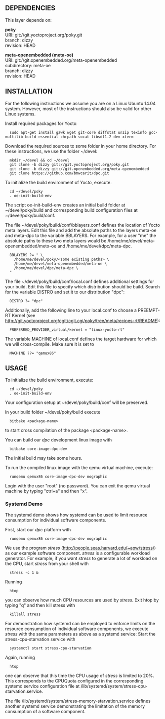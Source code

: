 ## DEPENDENCIES ##

  This layer depends on:

  **poky**  
  URI: git://git.yoctoproject.org/poky.git  
  branch: dizzy  
  revision: HEAD  

  **meta-openembedded (meta-oe)**  
  URI: git://git.openembedded.org/meta-openembedded  
  subdirectory: meta-oe  
  branch: dizzy  
  revision: HEAD  

## INSTALLATION ##

  For the following instructions we assume you are on a Linux Ubuntu 14.04 system.
  However, most of the instructions should also be valid for other Linux systems.

  Install required packages for Yocto:

  ```shell
    sudo apt-get install gawk wget git-core diffstat unzip texinfo gcc-multilib build-essential chrpath socat libsdl1.2-dev xterm
  ```

  Download the required sources to some folder in your home directory.
  For these instructions, we use the folder ~/devel:

  ```shell
    mkdir ~/devel && cd ~/devel
    git clone -b dizzy git://git.yoctoproject.org/poky.git
    git clone -b dizzy git://git.openembedded.org/meta-openembedded
    git clone https://github.com/bmwcarit/dpc.git
  ```

  To initialize the build environment of Yocto, execute:

  ```shell
    cd ~/devel/poky
    . oe-init-build-env
  ```

  The script oe-init-build-env creates an initial build folder at ~/devel/poky/build and corresponding build configuration files at ~/devel/poky/build/conf.

  The file ~/devel/poky/build/conf/bblayers.conf defines the location of Yocto meta layers.
  Edit this file and add the absolute paths to the layers meta-oe and meta-dpc to the variable BBLAYERS.
  For example, for a user "me" the absolute paths to these two meta layers would be /home/me/devel/meta-openembedded/meto-oe and /home/me/devel/dpc/meta-dpc.

  ```shell
    BBLAYERS ?= " \
      /home/me/devel/poky/<some existing paths> \
      /home/me/devel/meta-openembedded/meta-oe \
      /home/me/devel/dpc/meta-dpc \
    "
  ```

  The file ~/devel/poky/build/conf/local.conf defines additional settings for your build.
  Edit this file to specify which distribution should be build.
  Search for the variable DISTRO and set it to our distribution "dpc":

  ```shell
    DISTRO ?= "dpc"
  ```

  Additionally, add the following line to your local.conf to choose a PREEMPT-RT Kernel (see http://git.yoctoproject.org/cgit/cgit.cgi/poky/tree/meta/recipes-rt/README):

  ```shell
    PREFERRED_PROVIDER_virtual/kernel = "linux-yocto-rt"
  ```

  The variable MACHINE of local.conf defines the target hardware for which we will cross-compile.
  Make sure it is set to

  ```shell
    MACHINE ??= "qemux86"
  ```

## USAGE ##

  To initialize the build environment, execute:

  ```shell
    cd ~/devel/poky
    . oe-init-build-env
  ```

  Your configuration setup at ~/devel/poky/build/conf will be preserved.

  In your build folder ~/devel/poky/build execute

  ```shell
    bitbake <package-name>
  ```

  to start cross compilation of the package \<package-name\>.

  You can build our *dpc* development linux image with

  ```shell
    bitbake core-image-dpc-dev
  ```

  The initial build may take some hours.

  To run the compiled linux image with the qemu virtual machine, execute:

  ```shell
    runqemu qemux86 core-image-dpc-dev nographic
  ```

  Login with the user "root" (no password).
  You can exit the qemu virtual machine by typing "ctrl+a" and then "x".

### Systemd Demo ###

  The systemd demo shows how systemd can be used to limit resource consumption for individual software components.

  First, start our *dpc* platform with

  ```shell
    runqemu qemux86 core-image-dpc-dev nographic
  ```

  We use the program *stress* (http://people.seas.harvard.edu/~apw/stress/) as our example software component.
  *stress* is a configurable workload generator.
  For example, if you want *stress* to generate a lot of workload on the CPU, start *stress* from your shell with

  ```shell
    stress -c 1 &
  ```

  Running

  ```shell
    htop
  ```

  you can observe how much CPU resources are used by *stress*.
  Exit htop by typing "q" and then kill stress with

  ```shell
    killall stress
  ```

  For demonstration how systemd can be employed to enforce limits on the resource consumption of individual software components, we execute *stress* with the same parameters as above as a systemd service:
  Start the stress-cpu-starvation service with

  ```shell
    systemctl start stress-cpu-starvation
  ```

  Again, running

  ```shell
    htop
  ```

  one can observe that this time the CPU usage of *stress* is limited to 20%.
  This corresponds to the CPUQuota configured in the corresponding systemd service configuration file at /lib/systemd/system/stress-cpu-starvation.service.

  The file /lib/systemd/system/stress-memory-starvation.service defines another systemd service demonstrating the limitation of the memory consumption of a software component.

